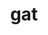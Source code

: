 ---
category: 3-letters
denotation: null
name: gat
reference_link: https://www.etymonline.com/word/gat
root_language: null
root_name: null
title: gat
type: free
word_sums:
- respelling: gat
  sum: 'Gat + '
---